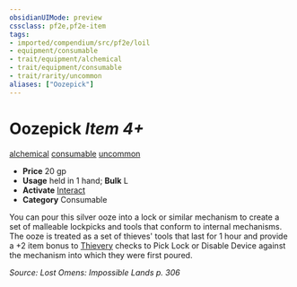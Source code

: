 ```yaml
---
obsidianUIMode: preview
cssclass: pf2e,pf2e-item
tags:
- imported/compendium/src/pf2e/loil
- equipment/consumable
- trait/equipment/alchemical
- trait/equipment/consumable
- trait/rarity/uncommon
aliases: ["Oozepick"]
---
```

# Oozepick *Item 4+*  
[alchemical](alchemical.md)  [consumable](consumable.md)  [uncommon](uncommon.md)  

- **Price** 20 gp
- **Usage** held in 1 hand; **Bulk** L
- **Activate** [Interact](interact.md)
- **Category** Consumable

You can pour this silver ooze into a lock or similar mechanism to create a set of malleable lockpicks and tools that conform to internal mechanisms. The ooze is treated as a set of thieves' tools that last for 1 hour and provide a +2 item bonus to [Thievery](../../skills.md#Thievery) checks to Pick Lock or Disable Device against the mechanism into which they were first poured.

*Source: Lost Omens: Impossible Lands p. 306*